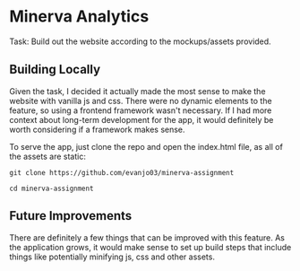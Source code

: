 # Minerva Analytics

Task: Build out the website according to the mockups/assets provided.

## Building Locally

Given the task, I decided it actually made the most sense to make the website with vanilla js and css. There were no dynamic elements to the feature, so using a frontend framework wasn't necessary. If I had more context about long-term development for the app, it would definitely be worth considering if a framework makes sense.

To serve the app, just clone the repo and open the index.html file, as all of the assets are static:

```
git clone https://github.com/evanjo03/minerva-assignment

cd minerva-assignment
```

## Future Improvements

There are definitely a few things that can be improved with this feature. As the application grows, it would make sense to set up build steps that include things like potentially minifying js, css and other assets.
